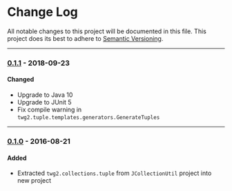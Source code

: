 # Change Log
All notable changes to this project will be documented in this file.
This project does its best to adhere to [Semantic Versioning](http://semver.org/).


--------
### [0.1.1](N/A) - 2018-09-23
#### Changed
* Upgrade to Java 10
* Upgrade to JUnit 5
* Fix compile warning in `twg2.tuple.templates.generators.GenerateTuples`


--------
### [0.1.0](https://github.com/TeamworkGuy2/JTuples/commit/1e3d4edcf10f199eda3a42de1f4f0fd15c2902fd) - 2016-08-21
#### Added
* Extracted `twg2.collections.tuple` from `JCollectionUtil` project into new project
